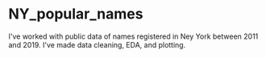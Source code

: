 # NY_popular_names
I've worked with public data of names registered in Ney York between 2011 and 2019. I've made data cleaning, EDA, and plotting. 
